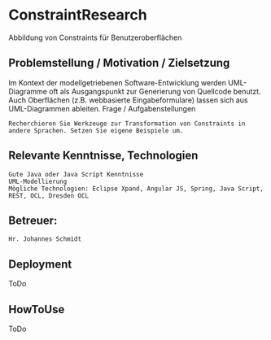 # ConstraintResearch
Abbildung von Constraints für Benutzeroberflächen
## Problemstellung / Motivation / Zielsetzung
Im Kontext der modellgetriebenen Software-Entwicklung werden UML-Diagramme oft als Ausgangspunkt zur Generierung von Quellcode benutzt. Auch Oberflächen (z.B. webbasierte Eingabeformulare) lassen sich aus UML-Diagrammen ableiten.
Frage / Aufgabenstellungen

    Recherchieren Sie Werkzeuge zur Transformation von Constraints in andere Sprachen. Setzen Sie eigene Beispiele um.

## Relevante Kenntnisse, Technologien

    Gute Java oder Java Script Kenntnisse
    UML-Modellierung
    Mögliche Technologien: Eclipse Xpand, Angular JS, Spring, Java Script, REST, OCL, Dresden OCL

## Betreuer:

    Hr. Johannes Schmidt
    
## Deployment

ToDo

## HowToUse

ToDo
